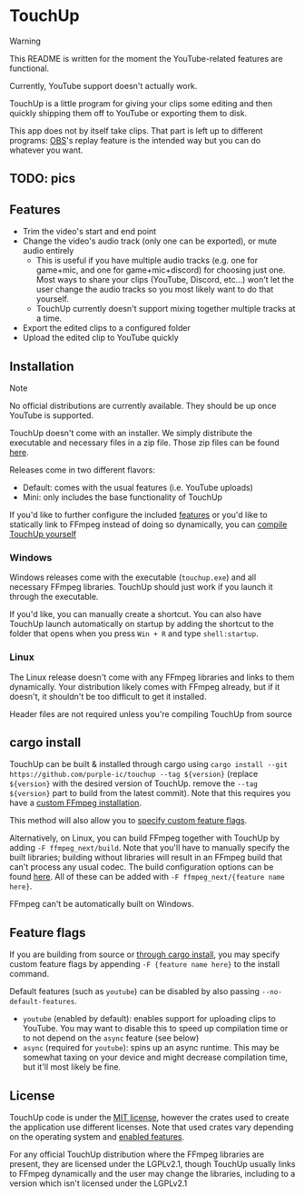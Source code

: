 # TouchUp

> [!WARNING]
> This README is written for the moment the YouTube-related features are functional.
> 
> Currently, YouTube support doesn't actually work.

TouchUp is a little program for giving your clips some editing and then quickly
shipping them off to YouTube or exporting them to disk.

This app does not by itself take clips. That part is left up to different programs:
[OBS](https://obsproject.com/)'s replay feature is the intended way but you can do
whatever you want.

## TODO: pics

## Features

- Trim the video's start and end point
- Change the video's audio track (only one can be exported), or mute audio entirely
  - This is useful if you have multiple audio tracks (e.g. one for game+mic, and one for game+mic+discord)
    for choosing just one. Most ways to share your clips (YouTube, Discord, etc...) won't let the user
    change the audio tracks so you most likely want to do that yourself.
  - TouchUp currently doesn't support mixing together multiple tracks at a time.
- Export the edited clips to a configured folder
- Upload the edited clip to YouTube quickly

## Installation

> [!NOTE]
> No official distributions are currently available. They should be up once YouTube is supported.

TouchUp doesn't come with an installer. We simply distribute the executable and necessary files
in a zip file. Those zip files can be found [here](https://github.com/purple-ic/touchup/releases/).

Releases come in two different flavors:

- Default: comes with the usual features (i.e. YouTube uploads)
- Mini: only includes the base functionality of TouchUp

If you'd like to further configure the included [features](#feature-flags) or
you'd like to statically link to FFmpeg instead of doing so dynamically, you
can [compile TouchUp yourself](#cargo-install)

### Windows

Windows releases come with the executable (`touchup.exe`) and all necessary FFmpeg libraries.
TouchUp should just work if you launch it through the executable.

If you'd like, you can manually create a shortcut. You can also have TouchUp launch
automatically on startup by adding the shortcut to the folder that opens when you
press `Win + R` and type `shell:startup`.

### Linux

The Linux release doesn't come with any FFmpeg libraries and links to them dynamically.
Your distribution likely comes with FFmpeg already, but if it doesn't, it shouldn't be
too difficult to get it installed.

Header files are not required unless you're compiling TouchUp from source

## cargo install

TouchUp can be built & installed through cargo
using `cargo install --git https://github.com/purple-ic/touchup --tag ${version}`
(replace `${version}` with the desired version of TouchUp. remove the `--tag ${version}` part to build from the latest
commit).
Note that this requires you have
a [custom FFmpeg installation](https://github.com/zmwangx/rust-ffmpeg/wiki/Notes-on-building).

This method will also allow you to [specify custom feature flags](#feature-flags).

Alternatively, on Linux, you can build FFmpeg together with TouchUp
by adding `-F ffmpeg_next/build`. Note that you'll have to manually
specify the built libraries; building without libraries will result in an FFmpeg
build that can't process any usual codec. The build configuration options can be found
[here](https://github.com/zmwangx/rust-ffmpeg/blob/1922ed055f96c368628e5b543ec4c59ddfa01ff4/Cargo.toml#L32-L88).
All of these can be added with `-F ffmpeg_next/{feature name here}`.

FFmpeg can't be automatically built on Windows.

## Feature flags

If you are building from source or [through cargo install](#cargo-install), you may
specify custom feature flags by appending `-F {feature name here}` to the install
command.

Default features (such as `youtube`) can be disabled by also passing `--no-default-features`.

- `youtube` (enabled by default): enables support for uploading clips to YouTube. You
  may want to disable this to speed up compilation time or to not depend on the `async` feature (see below)
- `async` (required for `youtube`): spins up an async runtime. This may be somewhat taxing
  on your device and might decrease compilation time, but it'll most likely be fine.

## License

TouchUp code is under the [MIT license](./LICENSE), however the crates used to create the application
use different licenses. Note that used crates vary depending on the operating system
and [enabled features](#feature-flags).

For any official TouchUp distribution where the FFmpeg libraries are present, they are licensed under the
LGPLv2.1, though TouchUp usually links to FFmpeg dynamically and the user may change the libraries, including
to a version which isn't licensed under the LGPLv2.1
